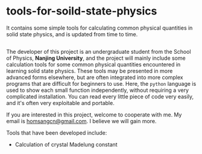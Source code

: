 # tools-for-soild-state-physics

It contains some simple tools for calculating common physical quantities in solid state physics, and is updated from time to time.

## 

The developer of this project is an undergraduate student from the School of Physics, **Nanjing University**, and the project will mainly include some calculation tools for some common physical quantities encountered in learning solid state physics. These tools may be presented in more advanced forms elsewhere, but are often integrated into more complex programs that are difficult for beginners to use. Here, the `python` language is used to show each small function independently, without requiring a very complicated installation. You can read every little piece of code very easily, and it's often very exploitable and portable. 

If you are interested in this project, welcome to cooperate with me. My email is [homsangcn@gmail.com](homsangcn@gmail.com). I believe we will gain more.

Tools that have been developed include:
- Calculation of crystal Madelung constant
